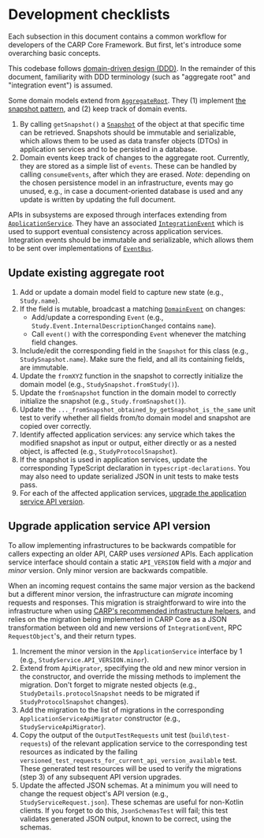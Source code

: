 # Development checklists

Each subsection in this document contains a common workflow for developers of the CARP Core Framework.
But first, let's introduce some overarching basic concepts.

This codebase follows [domain-driven design (DDD)](https://en.wikipedia.org/wiki/Domain-driven_design).
In the remainder of this document, familiarity with DDD terminology (such as "aggregate root" and "integration event") is assumed. 

Some domain models extend from [`AggregateRoot`](../carp.common/src/commonMain/kotlin/dk/cachet/carp/common/domain/AggregateRoot.kt). They (1) implement [the snapshot pattern](https://howtodoinjava.com/design-patterns/behavioral/memento-design-pattern/), and (2) keep track of domain events.

1. By calling `getSnapshot()` a [`Snapshot`](../carp.common/src/commonMain/kotlin/dk/cachet/carp/common/domain/Snapshot.kt) of the object at that specific time can be retrieved.
Snapshots should be immutable and serializable, which allows them to be used as data transfer objects (DTOs) in application services and to be persisted in a database.
2. Domain events keep track of changes to the aggregate root. 
Currently, they are stored as a simple list of `events`. 
These can be handled by calling `consumeEvents`, after which they are erased.
_Note_: depending on the chosen persistence model in an infrastructure, events may go unused, e.g., in case a document-oriented database is used and any update is written by updating the full document.

APIs in subsystems are exposed through interfaces extending from [`ApplicationService`](../carp.common/src/commonMain/kotlin/dk/cachet/carp/common/application/services/ApplicationService.kt).
They have an associated [`IntegrationEvent`](../carp.common/src/commonMain/kotlin/dk/cachet/carp/common/application/services/IntegrationEvent.kt) which is used to support eventual consistency across application services.
Integration events should be immutable and serializable, which allows them to be sent over implementations of [`EventBus`](../carp.common/src/commonMain/kotlin/dk/cachet/carp/common/application/services/EventBus.kt).

## Update existing aggregate root

1. Add or update a domain model field to capture new state (e.g., `Study.name`).
2. If the field is mutable, broadcast a matching [`DomainEvent`](../carp.common/src/commonMain/kotlin/dk/cachet/carp/common/domain/DomainEvent.kt) on changes:
   - Add/update a corresponding `Event` (e.g., `Study.Event.InternalDescriptionChanged` contains `name`).
   - Call `event()` with the corresponding `Event` whenever the matching field changes.
3. Include/edit the corresponding field in the `Snapshot` for this class (e.g., `StudySnapshot.name`).
Make sure the field, and all its containing fields, are immutable.
4. Update the `fromXYZ` function in the snapshot to correctly initialize the domain model (e.g., `StudySnapshot.fromStudy()`).
5. Update the `fromSnapshot` function in the domain model to correctly initialize the snapshot (e.g., `Study.fromSnapshot()`).
6. Update the `..._fromSnapshot_obtained_by_getSnapshot_is_the_same` unit test to verify whether all fields from/to domain model and snapshot are copied over correctly.
7. Identify affected application services: any service which takes the modified snapshot as input or output, either directly or as a nested object, is affected (e.g., `StudyProtocolSnapshot`).
8. If the snapshot is used in application services, update the corresponding TypeScript declaration in `typescript-declarations`.
You may also need to update serialized JSON in unit tests to make tests pass.
9. For each of the affected application services, [upgrade the application service API version](#upgrade-application-service-api-version).

## Upgrade application service API version

To allow implementing infrastructures to be backwards compatible for callers expecting an older API, CARP uses _versioned_ APIs.
Each application service interface should contain a static `API_VERSION` field with a _major_ and _minor_ version.
Only minor version are backwards compatible.

When an incoming request contains the same major version as the backend but a different minor version, the infrastructure can _migrate_ incoming requests and responses.
This migration is straightforward to wire into the infrastructure when using [CARP's recommended infrastructure helpers](../README.md#infrastructure-helpers),
and relies on the migration being implemented in CARP Core as a JSON transformation between old and new versions of `IntegrationEvent`, RPC `RequestObject`'s, and their return types. 

1. Increment the minor version in the `ApplicationService` interface by 1 (e.g., `StudyService.API_VERSION.minor`).
2. Extend from `ApiMigrator`, specifying the old and new minor version in the constructor, and override the missing methods to implement the migration.
Don't forget to migrate nested objects (e.g., `StudyDetails.protocolSnapshot` needs to be migrated if `StudyProtocolSnapshot` changes).
3. Add the migration to the list of migrations in the corresponding `ApplicationServiceApiMigrator` constructor (e.g., `StudyServiceApiMigrator`).
4. Copy the output of the `OutputTestRequests` unit test (`build\test-requests`) of the relevant application service to the corresponding test resources as indicated by the failing `versioned_test_requests_for_current_api_version_available` test.
These generated test resources will be used to verify the migrations (step 3) of any subsequent API version upgrades.
5. Update the affected JSON schemas. At a minimum you will need to change the request object's API version (e.g., `StudyServiceRequest.json`).
These schemas are useful for non-Kotlin clients.
If you forget to do this, `JsonSchemasTest` will fail; this test validates generated JSON output, known to be correct, using the schemas.
